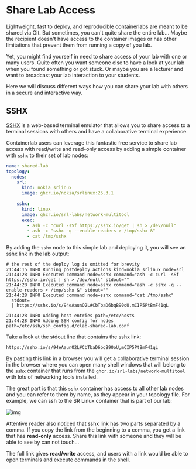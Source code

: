 # Share Lab Access

Lightweight, fast to deploy, and reproducible containerlabs are meant to be shared via Git. But sometimes, you can't quite share the entire lab... Maybe the recipient doesn't have access to the container images or has other limitations that prevent them from running a copy of you lab.

Yet, you might find yourself in need to share access of your lab with one or many users. Quite often you want someone else to have a look at your lab when you found something or got stuck. Or maybe you are a lecturer and want to broadcast your lab interaction to your students.

Here we will discuss different ways how you can share your lab with others in a secure and interactive way.

## SSHX

[SSHX](https://sshx.io) is a web-based terminal emulator that allows you to share access to a terminal sessions with others and have a collaborative terminal experience.

Containerlab users can leverage this fantastic free service to share lab access with read/write and read-only access by adding a simple container with `sshx` to their set of lab nodes:

```yaml
name: shared-lab
topology:
  nodes:
    srl:
      kind: nokia_srlinux
      image: ghcr.io/nokia/srlinux:25.3.1

    sshx:
      kind: linux
      image: ghcr.io/srl-labs/network-multitool
      exec:
        - ash -c "curl -sSf https://sshx.io/get | sh > /dev/null"
        - ash -c "sshx -q --enable-readers > /tmp/sshx &"
        - cat /tmp/sshx
```

By adding the `sshx` node to this simple lab and deploying it, you will see an sshx link in the lab output:

```shell
# the rest of the deploy log is omitted for brevity
21:44:15 INFO Running postdeploy actions kind=nokia_srlinux node=srl
21:44:28 INFO Executed command node=sshx command="ash -c curl -sSf https://sshx.io/get | sh > /dev/null" stdout=""
21:44:28 INFO Executed command node=sshx command="ash -c sshx -q --enable-readers > /tmp/sshx &" stdout=""
21:44:28 INFO Executed command node=sshx command="cat /tmp/sshx"
  stdout=
  │ https://sshx.io/s/94eAaunO2L#CbTbaD6bqB90oU,mCIP5PtBmF41qL

21:44:28 INFO Adding host entries path=/etc/hosts
21:44:28 INFO Adding SSH config for nodes path=/etc/ssh/ssh_config.d/clab-shared-lab.conf
```

Take a look at the stdout line that contains the sshx link:

```
https://sshx.io/s/94eAaunO2L#CbTbaD6bqB90oU,mCIP5PtBmF41qL
```

By pasting this link in a browser you will get a collaborative terminal session in the browser where you can open many shell windows that will belong to the `sshx` container that runs from the `ghcr.io/srl-labs/network-multitool` with lots of networking tools installed.

The great part is that this `sshx` container has access to all other lab nodes and you can refer to them by name, as they appear in your topology file. For example, we can ssh to the SR Linux container that is part of our lab:

![img](https://gitlab.com/rdodin/pics/-/wikis/uploads/38073aeb55006b57f4b5e3db1d6a230f/CleanShot_2025-03-30_at_21.46.35_2x.png)

Attentive reader also noticed that sshx link has two parts separated by a comma. If you copy the link from the beginning to a comma, you get a link that has **read-only** access. Share this link with someone and they will be able to see by can not touch...

The full link gives **read/write** access, and users with a link would be able to open terminals and execute commands in the shell.
